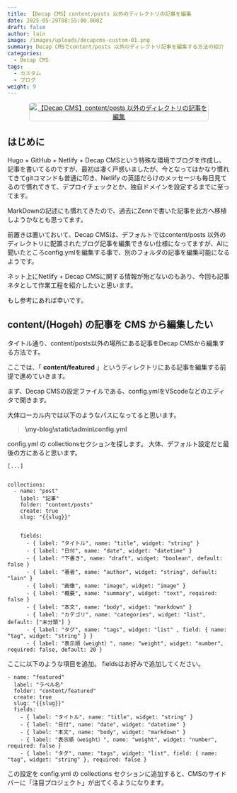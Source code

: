 ```yaml
---
title: 【Decap CMS】content/posts 以外のディレクトリの記事を編集
date: 2025-05-29T08:55:00.000Z
draft: false
author: lain
image: /images/uploads/decapcms-custom-01.png
summary: Decap CMSでcontent/posts 以外のディレクトリ記事を編集する方法の紹介
categories:
  - Decap CMS
tags:
  - カスタム
  - ブログ
weight: 9
---
```

<center>
<a href="/images/uploads/decapcms-custom-01.png" target="_blank">
  <img src="/images/uploads/decapcms-custom-01.png" alt="【Decap CMS】content/posts 以外のディレクトリの記事を編集" style="max-width:80%; height:auto; border:1px solid #ccc; border-radius:6px;" />
</a></center>




## はじめに


Hugo + GitHub + Netlify + Decap CMSという特殊な環境でブログを作成し、記事を書いてるのですが、最初は凄く戸惑いましたが、今となってはかなり慣れてきてgitコマンドも普通に叩き、Netlify の英語だらけのメッセージも毎日見てるので慣れてきて、デプロイチェックとか、独自ドメインを設定するまでに至ってます。


MarkDownの記述にも慣れてきたので、過去にZennで書いた記事を此方へ移植しようかなとも思ってます。


前置きは置いておいて、Decap CMSは、デフォルトではcontent/posts 以外のディレクトリに配置されたブログ記事を編集できない仕様になってますが、AIに聞いたところconfig.ymlを編集する事で、別のフォルダの記事を編集可能になるようです。


ネット上にNetlify + Decap CMSに関する情報が殆どないのもあり、今回も記事ネタとして作業工程を紹介したいと思います。


もし参考にあれば幸いです。


## content/(Hogeh) の記事を CMS から編集したい


タイトル通り、content/posts以外の場所にある記事をDecap CMSから編集する方法です。


ここでは、「 **content/featured** 」というディレクトリにある記事を編集する前提で進めていきます。


まず、Decap CMSの設定ファイルである、config.ymlをVScodeなどのエディタで開きます。


大体ローカル内では以下のようなパスになってると思います。


>  **\my-blog\static\admin\config.yml** 


config.yml の collectionsセクションを探します。
大体、デフォルト設定だと最後の方にあると思います。


```
[...]


collections:
  - name: "post"
    label: "記事"
    folder: "content/posts"
    create: true
    slug: "{{slug}}"


    fields:
      - { label: "タイトル", name: "title", widget: "string" }
      - { label: "日付", name: "date", widget: "datetime" }
      - { label: "下書き", name: "draft", widget: "boolean", default: false }
      - { label: "著者", name: "author", widget: "string", default: "lain" }
      - { label: "画像", name: "image", widget: "image" }
      - { label: "概要", name: "summary", widget: "text", required: false }
      - { label: "本文", name: "body", widget: "markdown" }  
      - { label: "カテゴリ", name: "categories", widget: "list", default: ["未分類"] }
      - { label: "タグ", name: "tags", widget: "list" , field: { name: "tag", widget: "string" } }
      - { label: "表示順（weight）", name: "weight", widget: "number", required: false, default: 20 }
```


ここに以下のような項目を追加。
fieldsはお好みで追加してください。


```
- name: "featured"
  label: "ラベル名"
  folder: "content/featured"
  create: true
  slug: "{{slug}}"
  fields:
    - { label: "タイトル", name: "title", widget: "string" }
    - { label: "日付", name: "date", widget: "datetime" }
    - { label: "本文", name: "body", widget: "markdown" }
    - { label: "表示順（weight）", name: "weight", widget: "number", required: false }
    - { label: "タグ", name: "tags", widget: "list", field: { name: "tag", widget: "string" }, required: false }
```


この設定を config.yml の collections セクションに追加すると、CMSのサイドバーに「注目プロジェクト」が出てくるようになります。
